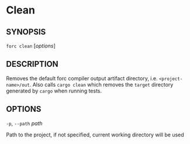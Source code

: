 # Clean

## SYNOPSIS

`forc clean` [_options_]

## DESCRIPTION

Removes the default forc compiler output artifact directory, i.e. `<project-name>/out`. Also calls `cargo clean` which removes the `target` directory generated by `cargo` when running tests.

## OPTIONS

`-p`, `--path` _path_

Path to the project, if not specified, current working directory will be used
